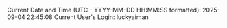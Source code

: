 Current Date and Time (UTC - YYYY-MM-DD HH:MM:SS formatted): 2025-09-04 22:45:08
Current User's Login: luckyaiman

